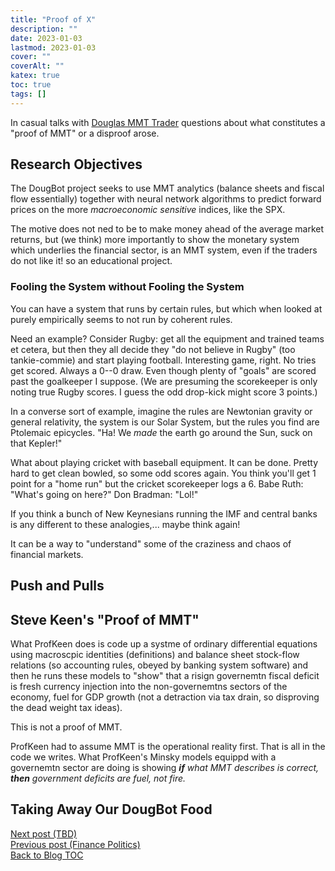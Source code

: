 ```yaml
---
title: "Proof of X"
description: ""
date: 2023-01-03
lastmod: 2023-01-03
cover: ""
coverAlt: ""
katex: true
toc: true
tags: []
---
```


In casual talks with [Douglas MMT Trader](https://www.patreon.com/mmtmacrotrader) 
questions about what constitutes a "proof of MMT" or a disproof arose.


## Research Objectives

The DougBot project seeks to use MMT analytics (balance sheets and fiscal flow
essentially) together with neural network algorithms to predict forward prices on the 
more *macroeconomic sensitive* indices, like the SPX.

The motive does not ned to be to make money ahead of the average market returns, but 
(we think) more importantly to show the monetary system which underlies the financial sector, is an MMT system, even if the traders do not like it! so an educational 
project.


### Fooling the System without Fooling the System

You can have a system that runs by certain rules, but which when looked at purely 
empirically seems to not run by coherent rules.

Need an example? Consider Rugby: get all the equipment and trained teams et cetera, 
but then they all decide they "do not believe in Rugby" (too tankie-commie) and start 
playing football.
Interesting game, right. No tries get scored. Always a 0--0 draw. Even though plenty 
of "goals" are scored past the goalkeeper I suppose. (We are presuming the 
scorekeeper is only noting true Rugby scores. I guess the odd drop-kick might 
score 3 points.)

In a converse sort of example, imagine the rules are Newtonian gravity or general 
relativity, the system is our Solar System, but the rules you find are Ptolemaic 
epicycles. "Ha! We *made* the earth go around the Sun, suck on that Kepler!"

What about playing cricket with baseball equipment. It can be done. Pretty hard to
get clean bowled, so some odd scores again. You think you'll get 1 point for a "home 
run" but the cricket scorekeeper logs a 6. Babe Ruth: "What's going on here?" 
Don Bradman: "Lol!"

If you think a bunch of New Keynesians running the IMF and central banks is any 
different to these analogies,... maybe think again!

It can be a way to "understand" some of the craziness and chaos of financial markets.


## Push and Pulls


## Steve Keen's "Proof of MMT"

What ProfKeen does is code up a systme of ordinary differential equations using macroscpic identities (definitions) and balance sheet stock-flow relations (so accounting rules, obeyed by banking system software) and then he runs these models to "show" that a risign governemtn fiscal deficit is fresh currency injection into the non-governemtns sectors of the economy, fuel for GDP growth (not a detraction via tax drain, so disproving the dead weight tax ideas).

This is not a proof of MMT.

ProfKeen had to assume MMT is the operational reality first. That is all in the code 
we writes. What ProfKeen's Minsky models equippd with a governemtn sector are doing is showing _**if** what MMT describes is correct, **then** government deficits are fuel, not fire._



## Taking Away Our DougBot Food



[Next post (TBD)](./)  
[Previous post (Finance Politics)](../9_finance_politics)  
[Back to Blog TOC](../)
